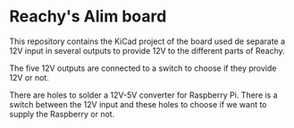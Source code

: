 # Reachy's Alim board
This repository contains the KiCad project of the board used de separate a 12V input in several outputs to provide 12V to the different parts of Reachy.

The five 12V outputs are connected to a switch to choose if they provide 12V or not.

There are holes to solder a 12V-5V converter for Raspberry Pi. There is a switch between the 12V input and these holes to choose if we want to supply the Raspberry or not.
